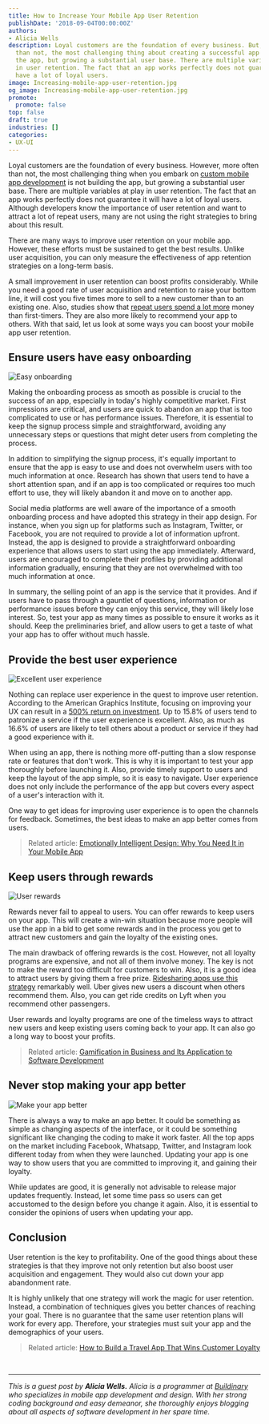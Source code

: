 ```yaml
---
title: How to Increase Your Mobile App User Retention
publishDate: '2018-09-04T00:00:00Z'
authors:
- Alicia Wells
description: Loyal customers are the foundation of every business. But, more often
  than not, the most challenging thing about creating a successful app is not building
  the app, but growing a substantial user base. There are multiple variables at play
  in user retention. The fact that an app works perfectly does not guarantee it will
  have a lot of loyal users.
image: Increasing-mobile-app-user-retention.jpg
og_image: Increasing-mobile-app-user-retention.jpg
promote:
  promote: false
top: false
draft: true
industries: []
categories:
- UX-UI
---
```


Loyal customers are the foundation of every business. However, more often than not, the most challenging thing when you embark on <a href="https://anadea.info/services/mobile-development" target="_blank">custom mobile app development</a> is not building the app, but growing a substantial user base. There are multiple variables at play in user retention. The fact that an app works perfectly does not guarantee it will have a lot of loyal users. Although developers know the importance of user retention and want to attract a lot of repeat users, many are not using the right strategies to bring about this result.

There are many ways to improve user retention on your mobile app. However, these efforts must be sustained to get the best results. Unlike user acquisition, you can only measure the effectiveness of app retention strategies on a long-term basis.

A small improvement in user retention can boost profits considerably. While you need a good rate of user acquisition and retention to raise your bottom line, it will cost you five times more to sell to a new customer than to an existing one. Also, studies show that <a href="https://media.bain.com/Images/Value_online_customer_loyalty_you_capture.pdf" target="_blank">repeat users spend a lot more</a> money than first-timers. They are also more likely to recommend your app to others. With that said, let us look at some ways you can boost your mobile app user retention.

## Ensure users have easy onboarding

![Easy onboarding](Easy-onboarding.jpg)

Making the onboarding process as smooth as possible is crucial to the success of an app, especially in today's highly competitive market. First impressions are critical, and users are quick to abandon an app that is too complicated to use or has performance issues. Therefore, it is essential to keep the signup process simple and straightforward, avoiding any unnecessary steps or questions that might deter users from completing the process.

In addition to simplifying the signup process, it's equally important to ensure that the app is easy to use and does not overwhelm users with too much information at once. Research has shown that users tend to have a short attention span, and if an app is too complicated or requires too much effort to use, they will likely abandon it and move on to another app.

Social media platforms are well aware of the importance of a smooth onboarding process and have adopted this strategy in their app design. For instance, when you sign up for platforms such as Instagram, Twitter, or Facebook, you are not required to provide a lot of information upfront. Instead, the app is designed to provide a straightforward onboarding experience that allows users to start using the app immediately. Afterward, users are encouraged to complete their profiles by providing additional information gradually, ensuring that they are not overwhelmed with too much information at once.

In summary, the selling point of an app is the service that it provides. And if users have to pass through a gauntlet of questions, information or performance issues before they can enjoy this service, they will likely lose interest. So, test your app as many times as possible to ensure it works as it should. Keep the preliminaries brief, and allow users to get a taste of what your app has to offer without much hassle.

## Provide the best user experience

![Excellent user experience](best-user-experience.jpg)

Nothing can replace user experience in the quest to improve user retention. According to the American Graphics Institute, focusing on improving your UX can result in a <a href="https://www.agitraining.com/ux/classes/roi-ux-user-experience" target="_blank">500% return on investment</a>. Up to 15.8% of users tend to patronize a service if the user experience is excellent. Also, as much as 16.6% of users are likely to tell others about a product or service if they had a good experience with it.

When using an app, there is nothing more off-putting than a slow response rate or features that don't work. This is why it is important to test your app thoroughly before launching it. Also, provide timely support to users and keep the layout of the app simple, so it is easy to navigate. User experience does not only include the performance of the app but covers every aspect of a user's interaction with it.

One way to get ideas for improving user experience is to open the channels for feedback. Sometimes, the best ideas to make an app better comes from users.

> Related article: [Emotionally Intelligent Design: Why You Need It in Your Mobile App](https://anadea.info/blog/emotionally-intelligent-design-why-you-need-it-in-your-mobile-app)

## Keep users through rewards

![User rewards](reward.jpg)

Rewards never fail to appeal to users. You can offer rewards to keep users on your app. This will create a win-win situation because more people will use the app in a bid to get some rewards and in the process you get to attract new customers and gain the loyalty of the existing ones.

The main drawback of offering rewards is the cost. However, not all loyalty programs are expensive, and not all of them involve money. The key is not to make the reward too difficult for customers to win. Also, it is a good idea to attract users by giving them a free prize. <a href="https://www.helpscout.com/blog/customer-loyalty-programs/" target="_blank">Ridesharing apps use this strategy</a> remarkably well. Uber gives new users a discount when others recommend them. Also, you can get ride credits on Lyft when you recommend other passengers.

User rewards and loyalty programs are one of the timeless ways to attract new users and keep existing users coming back to your app. It can also go a long way to boost your profits.

> Related article: [Gamification in Business and Its Application to Software Development](https://anadea.info/blog/gamification-in-business)

## Never stop making your app better

![Make your app better](improve-your-app.jpg)

There is always a way to make an app better. It could be something as simple as changing aspects of the interface, or it could be something significant like changing the coding to make it work faster. All the top apps on the market including Facebook, Whatsapp, Twitter, and Instagram look different today from when they were launched. Updating your app is one way to show users that you are committed to improving it, and gaining their loyalty.

While updates are good, it is generally not advisable to release major updates frequently. Instead, let some time pass so users can get accustomed to the design before you change it again. Also, it is essential to consider the opinions of users when updating your app.

## Conclusion

User retention is the key to profitability. One of the good things about these strategies is that they improve not only retention but also boost user acquisition and engagement. They would also cut down your app abandonment rate.

It is highly unlikely that one strategy will work the magic for user retention. Instead, a combination of techniques gives you better chances of reaching your goal. There is no guarantee that the same user retention plans will work for every app. Therefore, your strategies must suit your app and the demographics of your users.

> Related article: [How to Build a Travel App That Wins Customer Loyalty](https://anadea.info/blog/how-to-build-a-travel-app-that-wins-customer-loyalty)


<br />

---
*This is a guest post by **Alicia Wells.** Alicia is a programmer at <a href="https://www.buildinary.com/" target="_blank">Buildinary</a> who specializes in mobile app development and design. With her strong coding background and easy demeanor, she thoroughly enjoys blogging about all aspects of software development in her spare time.*
